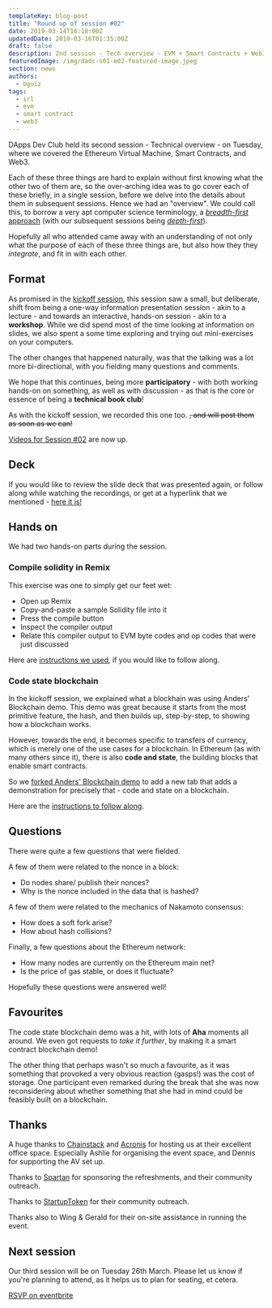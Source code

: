 ```yaml
---
templateKey: blog-post
title: "Round up of session #02"
date: 2019-03-14T16:18:00Z
updatedDate: 2019-03-16T01:35:00Z
draft: false
description: 2nd session - Tech overview - EVM + Smart Contracts + Web3
featuredImage: /img/dadc-s01-e02-featured-image.jpeg
section: news
authors:
  - bguiz
tags:
  - irl
  - evm
  - smart contract
  - web3
---
```


DApps Dev Club held its second session - Technical overview - on Tuesday,
where we covered the Ethereum Virtual Machine, Smart Contracts, and Web3.

Each of these three things are hard to explain without first knowing what the other
two of them are, so the over-arching idea was to go cover each of these briefly,
in a single session, before we delve into the details about them in subsequent 
sessions. Hence we had an "overview". We could call this, to borrow a very apt
computer science terminology, a
[*breadth-first* approach](https://en.wikipedia.org/wiki/Breadth-first_search)
(with our subsequent sessions being
[*depth-first*](https://en.wikipedia.org/wiki/Depth-first_search)).

Hopefully all who attended came away with an understanding of
not only what the purpose of each of these three things are, but also how
they they *integrate*, and fit in with each other.

<!-- excerpt -->

## Format

As promised in the [kickoff session](https://dappsdev.org/blog/2018-02-25-dapps-dev-club-kickoff-session/),
this session saw a small, but deliberate, shift from being a one-way information
presentation session - akin to a lecture - and towards an interactive, hands-on
session - akin to a **workshop**.
While we did spend most of the time looking at information on slides, we also spent a some time exploring and trying out  mini-exercises on your computers.

The other changes that happened naturally, was that the talking was a lot more 
bi-directional, with you fielding many questions and comments. 

We hope that this continues, being more **participatory** - with both working 
hands-on on something, as well as with discussion - as that is the core or 
essence of being a **technical book club**!

As with the kickoff session, we recorded this one too. ~~, and will post them as soon as we can!~~

[Videos for Session #02](/blog/2019-03-16-dapps-dev-club-2nd-session-videos/)
are now up.

## Deck

If you would like to review the slide deck that was presented again, or follow
along while watching the recordings, or get at a hyperlink that we mentioned - 
[here it is!](https://dappsdev.org/deck/s01e02/ "DApps Dev Club S01E02 Slide Deck")

## Hands on

We had two hands-on parts during the session.

### Compile solidity in Remix

This exercise was one to simply get our feet wet:

- Open up Remix
- Copy-and-paste a sample Solidity file into it
- Press the compile button
- Inspect the compiler output
- Relate this compiler output to EVM byte codes and op codes that were just discussed

Here are [instructions we used](https://gist.github.com/bguiz/3d7048362323cc76931f72719972dc3b "compile and inspect solidity demo instructions"),
if you would like to follow along.

### Code state blockchain

In the kickoff session, we explained what a blockhain was using Anders' Blockchain demo.
This demo was great because it starts from the most primitive feature, the hash,
and then builds up, step-by-step, to showing how a blockchain works.

However, towards the end, it becomes specific to transfers of currency, which is
merely one of the use cases for a blockchain. In Ethereum (as with many others since it),
there is also **code and state**, the building blocks that enable smart contracts.

So we [forked Anders' Blockchain demo](https://github.com/anders94/blockchain-demo/compare/master...dapps-dev-club:feat/codestate)
to add a new tab that adds a demonstration for precisely that - code and state on a blockchain.

Here are the [instructions to follow along](https://gist.github.com/bguiz/d9737ab76bf58ab20b4884f3f15bcb39 "code state blockchain demo instructions").

## Questions

There were quite a few questions that were fielded.

A few of them were related to the nonce in a block:

- Do nodes share/ publish their nonces?
- Why is the nonce included in the data that is hashed?

A few of them were related to the mechanics of Nakamoto consensus:

- How does a soft fork arise?
- How about hash collisions?

Finally, a few questions about the Ethereum network:

- How many nodes are currently on the Ethereum main net?
- Is the price of gas stable, or does it fluctuate?

Hopefully these questions were answered well!

## Favourites

The code state blockchain demo was a hit, with lots of **Aha** moments all around.
We even got requests to *take it further*, by making it a smart contract blockchain demo!

The other thing that perhaps wasn't so much a favourite, as it was something that
provoked a very obvious reaction (gasps!) was the cost of storage. One 
participant even remarked during the break that she was now reconsidering about
whether something that she had in mind could be feasibly built on a blockchain. 

## Thanks

A huge thanks to [Chainstack](https://chainstack.com) and
[Acronis](https://www.acronis.com/) 
for hosting us at their excellent office space. Especially 
Ashlie for organising the event space, and Dennis for supporting the AV set up.

Thanks to [Spartan](https://spartangroup.io) for sponsoring the refreshments,
and their community outreach.

Thanks to [StartupToken](https://www.startuptoken.com) for their community
outreach.

Thanks also to Wing & Gerald for their on-site assistance in running the event.

## Next session

Our third session will be on Tuesday 26th March. Please let us know if you're 
planning to attend, as it helps us to plan for seating, et cetera.

[RSVP on eventbrite](https://dappsdev-s01e03.eventbrite.com/)
